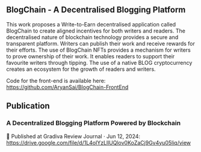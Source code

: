## BlogChain - A Decentralised Blogging Platform

This work proposes a Write-to-Earn decentralised application called BlogChain to create aligned incentives for both writers and readers. The decentralised nature of blockchain technology provides a secure and transparent platform. Writers can publish their work and receive rewards for their efforts. The use of BlogChain NFTs provides a mechanism for writers to prove ownership of their work. It enables readers to support their favourite writers through tipping. The use of a native BLOG cryptocurrency creates an ecosystem for the growth of readers and writers.

Code for the front-end is available here: https://github.com/AryanSai/BlogChain-FrontEnd

## Publication

### A Decentralized Blogging Platform Powered by Blockchain

🔗 Published at Gradiva Review Journal · Jun 12, 2024: https://drive.google.com/file/d/1L4olYzLllUQlov0KoZaCj9Gv4yu05liq/view
